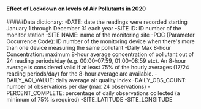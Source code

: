 #### Effect of Lockdown on levels of Air Pollutants in 2020


#####Data dictionary:
-DATE: date the readings were recorded starting January 1 through December 31 each year
-SITE ID: ID number of the monitor station 
-SITE NAME: name of the monitoring site
-POC (Parameter Occurrence Code): ID number of the monitoring device when there's more than one device measuring the same pollutant
-Daily Max 8-hour Concentration: maximum 8-hour average concentration of pollutant out of 24 reading periods/day (e.g. 00:00–07:59, 01:00–08:59 etc). An 8-hour average is considered valid if at least 75% of the hourly averages (17/24 reading periods/day) for the 8-hour average are available.
-DAILY_AQI_VALUE: daily average air quality index
-DAILY_OBS_COUNT: number of observations per day (max 24 observations)
-PERCENT_COMPLETE: percentage of daily observations collected (a minimum of 75% is required)
-SITE_LATITUDE
-SITE_LONGITUDE



